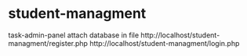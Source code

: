 # student-managment
task-admin-panel
attach database in file
http://localhost/student-managment/register.php
http://localhost/student-managment/login.php

